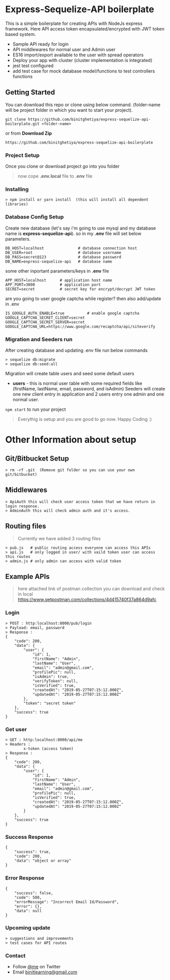 # Express-Sequelize-API boilerplate
This is a simple boilerplate for creating APIs with NodeJs express framework.
Here API access token encapsulated/encrypted with JWT token based system.
 - Sample API ready for login 
 - API middlewares for normal user and Admin user
 - ES16 import/export available to the user with spread operators
 - Deploy your app with cluster (cluster implementation is integrated)
 - jest test configured
 - add test case for mock database model/functions to test controllers functions
## Getting Started
You can download this repo or clone using below command. (folder-name will be project folder in which you want to start your project).
```
git clone https://github.com/binitghetiya/express-sequelize-api-boilerplate.git <folder-name>
```
or from **Download Zip**
```
https://github.com/binitghetiya/express-sequelize-api-boilerplate 
```
### Project Setup
Once you clone or download project go into you folder

>now cope **.env.local** file to **.env** file

### Installing
```
> npm install or yarn install  (this will install all dependent libraries)
```

### Database Config Setup
Create new database (let's say i'm going to use mysql and my database name is **express-sequelize-api**).
so in my **.env** file will set below parameters.
```
DB_HOST=localhost               # database connection host
DB_USER=root                    # database username
DB_PASS=secret@123              # database password
DB_NAME=express-sequelize-api   # database name
```
some other inportant parameters/keys in **.env** file
```
APP_HOST=localhost      # application host name
APP_PORT=3000           # application port
SECRET=secret           # secret key for encrypt/decrypt JWT token
```

are you going to user google captcha while register? then also add/update in .env 
```
IS_GOOGLE_AUTH_ENABLE=true          # enable google captcha
GOOGLE_CAPTCHA_SECRET_CLIENT=secret
GOOGLE_CAPTCHA_SECRET_SERVER=secret
GOOGLE_CAPTCHA_URL=https://www.google.com/recaptcha/api/siteverify
```


### Migration and Seeders run
After creating database and updating .env file run below commands
```
> sequelize db:migrate
> sequelize db:seed:all
```
Migration will create table users and seed some default users
* **users** - this is normal user table with some required fields like (firstName, lastName, email, password, and isAdmin)
Seeders will create one new client entry in application and 2 users entry one admin and one normal user.

`npm start` to run your project 
>Everythig is setup and you are good to go now. Happy Coding :)



# Other Information about setup
## Git/Bitbucket Setup
```
> rm -rf .git  (Remove git folder so you can use your own git/bitbucket)
```
## Middlewares
```
> ApiAuth this will check user access token that we have return in login response.
> AdminAuth this will check admin auth and it's access.
```

## Routing files
> Currently we have added 3 routing files 
```
> pub.js   # public routing access everyone can access this APIs
> api.js   # only logged in user/ with vaild token user can access this routes
> admin.js # only admin can access with valid token
```
## Example APIs
>here attached link of postman collection you can download and check in local
>https://www.getpostman.com/collections/4d415740f37a864d9afc

### Login
```
> POST : http:localhost:8000/pub/login   
> Payload: email, password
> Response : 
{
    "code": 200,
    "data": {
        "user": {
            "id": 1,
            "firstName": "Admin",
            "lastName": "User",
            "email": "admin@gmail.com",
            "profilePic": null,
            "isAdmin": true,
            "verifyToken": null,
            "isVerified": true,
            "createdAt": "2019-05-27T07:15:12.000Z",
            "updatedAt": "2019-05-27T07:15:12.000Z"
        },
        "token": "secret token"
    },
    "success": true
}
```
### Get user
```
> GET : http:localhost:8000/api/me   
> Headers : 
        x-token (access token)
> Response : 
{
    "code": 200,
    "data": {
        "user": {
            "id": 1,
            "firstName": "Admin",
            "lastName": "User",
            "email": "admin@gmail.com",
            "profilePic": null,
            "isVerified": true,
            "createdAt": "2019-05-27T07:15:12.000Z",
            "updatedAt": "2019-05-27T07:15:12.000Z"
        }
    },
    "success": true
}
```
### Success Response
```
{
    "success": true,
    "code": 200,
    "data": "object or array"
}
```
### Error Response
```
{
    "success": false,
    "code": 500,
    "errorMessage": "Incorrect Email Id/Password",
    "error": {},
    "data": null
}
```
### Upcoming update
```
> suggestions and improvements
> test cases for API routes
```

### Contact 
* Follow [@me](https://twitter.com/binitghetiya) on Twitter
* Email <binitlearning@gmail.com>
